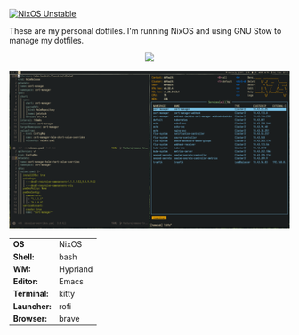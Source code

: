 [![NixOS Unstable](https://img.shields.io/badge/NixOS-unstable-blue.svg?style=flat-square&logo=NixOS&logoColor=white)](https://nixos.org)

These are my personal dotfiles. I'm running NixOS and using GNU Stow to manage my dotfiles.

<p align="center">
  <img src="https://github.com/luissimas/dotfiles/blob/master/.screenshots/neofetch.png">
</p>

<p align="center">
  <img src="https://github.com/luissimas/dotfiles/blob/master/.screenshots/k8s.png">
</p>

|               |          |
|---------------|----------|
| **OS**        | NixOS    |
| **Shell:**    | bash     |
| **WM:**       | Hyprland |
| **Editor:**   | Emacs    |
| **Terminal:** | kitty    |
| **Launcher:** | rofi     |
| **Browser:**  | brave    |
